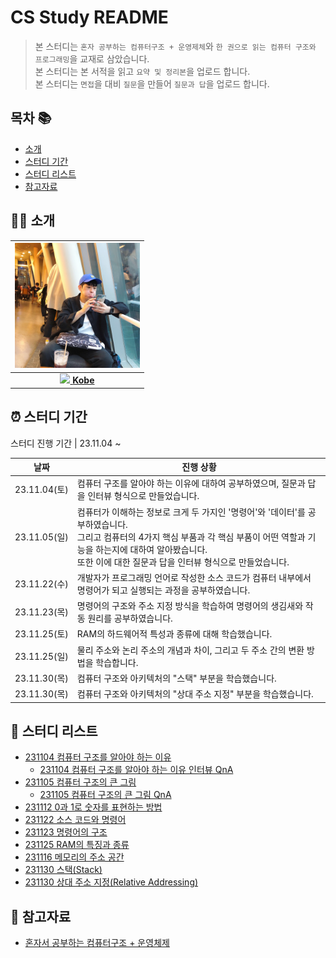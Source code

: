 # CS Study README

> 본 스터디는 `혼자 공부하는 컴퓨터구조 + 운영제체`와 `한 권으로 읽는 컴퓨터 구조와 프로그래밍`을 교재로 삼았습니다.</br>
> 본 스터디는 본 서적을 읽고 `요약 및 정리본`을 업로드 합니다.</br>
> 본 스터디는 `면접`을 대비 `질문`을 만들어 `질문과 답`을 업로드 합니다.</br>

## 목차 📚

- [소개](#-소개)
- [스터디 기간](#-스터디-기간)
- [스터디 리스트](#-스터디-리스트)
- [참고자료](#-참고자료)

## 🧑‍💻 소개
| <img src="https://github.com/devKobe24/BranchTest/blob/main/IMG_5424.JPG?raw=true" width="200" height="200"/> |
| :-: |
| [<img src="https://hackmd.io/_uploads/SJEQuLsEh.png" width="20"/> **Kobe**](https://github.com/devKobe24) |

## ⏰ 스터디 기간
스터디 진행 기간 | 23.11.04 ~

| 날짜 | 진행 상황 | 
| -------- | -------- |
| 23.11.04(토)     | 컴퓨터 구조를 알아야 하는 이유에 대하여 공부하였으며, 질문과 답을 인터뷰 형식으로 만들었습니다. |
| 23.11.05(일)     | 컴퓨터가 이해하는 정보로 크게 두 가지인 '명령어'와 '데이터'를 공부하였습니다.</br>그리고 컴퓨터의 4가지 핵심 부품과 각 핵심 부품이 어떤 역할과 기능을 하는지에 대하여 알아봤습니다.</br>또한 이에 대한 질문과 답을 인터뷰 형식으로 만들었습니다. |
| 23.11.22(수)     | 개발자가 프로그래밍 언어로 작성한 소스 코드가 컴퓨터 내부에서 명령어가 되고 실행되는 과정을 공부하였습니다. |
| 23.11.23(목)     | 명령어의 구조와 주소 지정 방식을 학습하여 명령어의 생김새와 작동 원리를 공부하였습니다. |
| 23.11.25(토)     | RAM의 하드웨어적 특성과 종류에 대해 학습했습니다. |
| 23.11.25(일)     | 물리 주소와 논리 주소의 개념과 차이, 그리고 두 주소 간의 변환 방법을 학습합니다. |
| 23.11.30(목)     | 컴퓨터 구조와 아키텍처의 "스택" 부분을 학습했습니다. |
| 23.11.30(목)     | 컴퓨터 구조와 아키텍처의 "상대 주소 지정" 부분을 학습했습니다. |

## 📖 스터디 리스트
- [231104 컴퓨터 구조를 알아야 하는 이유](https://github.com/devKobe24/CS/blob/main/Kobe/231104.md)
  - [231104 컴퓨터 구조를 알아야 하는 이유 인터뷰 QnA](https://github.com/devKobe24/CS/blob/main/Kobe/231104QnA.md)
- [231105 컴퓨터 구조의 큰 그림](https://github.com/devKobe24/CS/blob/main/Kobe/231105.md)
  - [231105 컴퓨터 구조의 큰 그림 QnA](https://github.com/devKobe24/CS/blob/main/Kobe/231105QnA.md)
- [231112 0과 1로 숫자를 표현하는 방법](https://github.com/devKobe24/CS/blob/main/Kobe/231112.md)
- [231122 소스 코드와 명령어](https://github.com/devKobe24/CS/blob/main/Kobe/231122.md)
- [231123 명령어의 구조](https://github.com/devKobe24/CS/blob/main/Kobe/231123.md)
- [231125 RAM의 특징과 종류](https://github.com/devKobe24/CS/blob/main/Kobe/231125.md)
- [231116 메모리의 주소 공간](https://github.com/devKobe24/CS/blob/main/Kobe/231126.md)
- [231130 스택(Stack)](https://github.com/devKobe24/CS/blob/main/Kobe/231130-stack.md)
- [231130 상대 주소 지정(Relative Addressing)](https://github.com/devKobe24/CS/blob/main/Kobe/231130-relativeAddressing.md)

## 📑 참고자료
- [혼자서 공부하는 컴퓨터구조 + 운영체제](https://hongong.hanbit.co.kr/%EC%BB%B4%ED%93%A8%ED%84%B0-%EA%B5%AC%EC%A1%B0-%EC%9A%B4%EC%98%81%EC%B2%B4%EC%A0%9C/)
